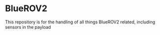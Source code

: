 # BlueROV2
This repository is for the handling of all things BlueROV2 related, including sensors in the payload
